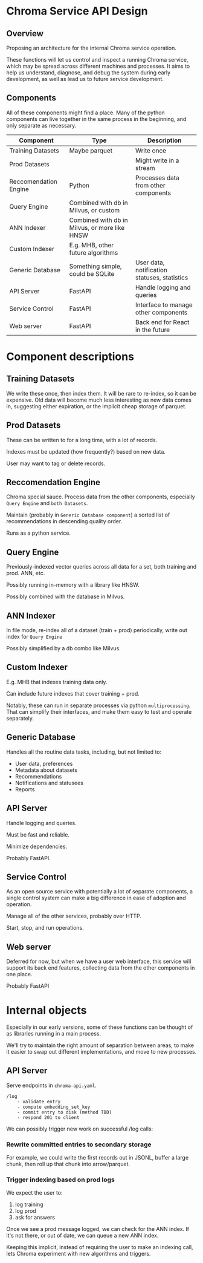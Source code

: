 # Chroma Service API Design

## Overview

Proposing an architecture for the internal Chroma service operation.

These functions will let us control and inspect a running Chroma service, which may be spread across different machines and processes.  It aims to help us understand, diagnose, and debug the system during early development, as well as lead us to future service development.

## Components

All of these components might find a place.  Many of the python components can live together in the same process in the beginning, and only separate as necessary.

| Component | Type | Description |
| ----------- | ----------- | ----------- |
| Training Datasets | Maybe parquet | Write once |
| Prod Datasets |  | Might write in a stream |
| Reccomendation Engine | Python | Processes data from other components |
| Query Engine | Combined with db in Milvus, or custom | |
| ANN Indexer | Combined with db in Milvus, or more like HNSW | |
| Custom Indexer | E.g. MHB, other future algorithms | |
| Generic Database | Something simple, could be SQLite | User data, notification statuses, statistics |
| API Server | FastAPI | Handle logging and queries |
| Service Control | FastAPI | Interface to manage other components |
| Web server | FastAPI | Back end for React in the future |

# Component descriptions

## Training Datasets

We write these once, then index them.  It will be rare to re-index, so it can be expensive.  Old data will become much less interesting as new data comes in, suggesting either expiration, or the implicit cheap storage of parquet.

## Prod Datasets

These can be written to for a long time, with a lot of records.  

Indexes must be updated (how frequently?) based on new data.

User may want to tag or delete records.

## Reccomendation Engine

Chroma special sauce.  Process data from the other components, especially `Query Engine` and `both Datasets`.

Maintain (probably in `Generic Database component`) a sorted list of recommendations in descending quality order.

Runs as a python service.  

## Query Engine

Previously-indexed vector queries across all data for a set, both training and prod.  ANN, etc.

Possibly running in-memory with a library like HNSW.

Possibly combined with the database in Milvus.

## ANN Indexer

In file mode, re-index all of a dataset (train + prod) periodically, write out index for `Query Engine`

Possibly simplified by a db combo like Milvus.

## Custom Indexer

E.g. MHB that indexes training data only.

Can include future indexes that cover training + prod.

Notably, these can run in separate processes via python `multiprocessing`.  That can simplify their interfaces, and make them easy to test and operate separately.

## Generic Database

Handles all the routine data tasks, including, but not limited to:

- User data, preferences
- Metadata about datasets
- Recommendations
- Notifications and statusees
- Reports

## API Server

Handle logging and queries.

Must be fast and reliable.

Minimize dependencies.

Probably FastAPI.

## Service Control

As an open source service with potentially a lot of separate components, a single control system can make a big difference in ease of adoption and operation.

Manage all of the other services, probably over HTTP.  

Start, stop, and run operations.

## Web server

Deferred for now, but when we have a user web interface, this service will support its back end features, collecting data from the other components in one place.

Probably FastAPI

# Internal objects

Especially in our early versions, some of these functions can be thought of as libraries running in a main process.

We'll try to maintain the right amount of separation between areas, to make it easier to swap out different implementations, and move to new processes.

## API Server

Serve endpoints in `chroma-api.yaml`.

```
/log
    - validate entry
    - compute embedding_set_key
    - commit entry to disk (method TBD)
    - respond 201 to client
```

We can possibly trigger new work on successful /log calls:

###  Rewrite committed entries to secondary storage

For example, we could write the first records out in JSONL, buffer a large chunk, then roll up that chunk into arrow/parquet.

### Trigger indexing based on prod logs

We expect the user to:

1. log training
2. log prod
3. ask for answers

Once we see a prod message logged, we can check for the ANN index.  If it's not there, or out of date, we can queue a new ANN index.

Keeping this implicit, instead of requiring the user to make an indexing call, lets Chroma experiment with new algorithms and triggers.
